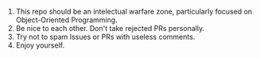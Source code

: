 1. This repo should be an intelectual warfare zone, particularly focused on Object-Oriented Programming.
2. Be nice to each other. Don't take rejected PRs personally.
3. Try not to spam Issues or PRs with useless comments.
3. Enjoy yourself.
